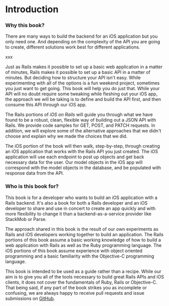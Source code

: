 # Introduction

### Why this book?

There are many ways to build the backend for an iOS application but you only
need one. And depending on the complexity of the API you are going to create,
different solutions work best for different applications.

xxx

Just as Rails makes it possible to set up a basic web application in a matter of
minutes, Rails makes it possible to set up a basic API in a matter of minutes.
But deciding how to structure your API isn't easy. While experimenting with all
of the options is a fun weekend project, sometimes you just want to get going.
This book will help you do just that. While your API will no doubt require some
tweaking while fleshing out your iOS app, the approach we will be taking is to
define and build the API first, and then consume this API through our iOS app.

The Rails portions of *iOS on Rails* will guide you through what we have found
to be a robust, clean, flexible way of building out a JSON API with Rails. We
provide code samples for GET, POST, and PATCH requests. In addition, we will
explore some of the alternative approaches that we didn't choose and explain
why we made the choices that we did.

The iOS portion of the book will then walk, step-by-step, through creating an
iOS application that works with the Rails API you just created. The iOS
application will use each endpoint to post up objects and get back necessary
data for the user. Our model objects in the iOS app will correspond with the
model objects in the database, and be populated with response data from the
API.

### Who is this book for?

This book is for a developer who wants to build an iOS application with a Rails
backend. It's also a book for both a Rails developer and an iOS developer to
share and use in concert to create an app quickly and with more flexibility to
change it than a backend-as-a-service provider like StackMob or Parse.

The approach shared in this book is the result of our own experiments as Rails
and iOS developers working together to build an application. The Rails portions
of this book assume a basic working knowledge of how to build a web application
with Rails as well as the Ruby programming language. The iOS portions of this
book assume experience with object oriented programming and a
basic familiarity with the Objective-C programming language.

This book is intended to be used as a guide rather than a recipe. While our aim
is to give you all of the tools necessary to build great Rails APIs and iOS
clients, it does not cover the fundamentals of Ruby, Rails or Objective-C. That
being said, if any part of the book strikes you as incomplete or confusing, we
are always happy to receive pull requests and issue submissions on
[GitHub](https://github.com/thoughtbot/ios-on-rails).
